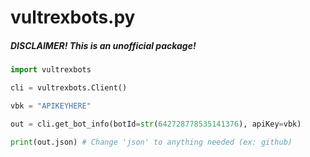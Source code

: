 # vultrexbots.py
##### **DISCLAIMER!** This is an unofficial package!

```py
import vultrexbots

cli = vultrexbots.Client()

vbk = "APIKEYHERE"

out = cli.get_bot_info(botId=str(642728778535141376), apiKey=vbk)

print(out.json) # Change 'json' to anything needed (ex: github)
```